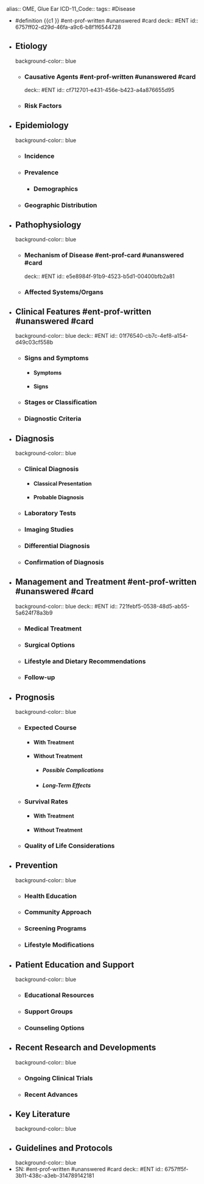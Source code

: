 alias:: OME, Glue Ear
ICD-11_Code::
tags:: #Disease

- #definition {{c1 }} #ent-prof-written #unanswered #card
  deck:: #ENT
  id:: 6757ff02-d29d-46fa-a9c6-b8f1f6544728
- ## Etiology
  background-color:: blue
	- ### Causative Agents #ent-prof-written #unanswered #card
	  deck:: #ENT
	  id:: cf712701-e431-456e-b423-a4a876655d95
	- ### Risk Factors
- ## Epidemiology
  background-color:: blue
	- ### Incidence
	- ### Prevalence
		- ### Demographics
	- ### Geographic Distribution
- ## Pathophysiology
  background-color:: blue
	- ### Mechanism of Disease #ent-prof-card #unanswered #card
	  deck:: #ENT
	  id:: e5e8984f-91b9-4523-b5d1-00400bfb2a81
	- ### Affected Systems/Organs
- ## Clinical Features #ent-prof-written #unanswered #card
  background-color:: blue
  deck:: #ENT
  id:: 01f76540-cb7c-4ef8-a154-d49c03cf558b
	- ### Signs and Symptoms
		- #### Symptoms
		- #### Signs
	- ### Stages or Classification
	- ### Diagnostic Criteria
- ## Diagnosis
  background-color:: blue
	- ### Clinical Diagnosis
		- #### Classical Presentation
		- #### Probable Diagnosis
	- ### Laboratory Tests
	- ### Imaging Studies
	- ### Differential Diagnosis
	- ### Confirmation of Diagnosis
- ## Management and Treatment #ent-prof-written #unanswered #card
  background-color:: blue
  deck:: #ENT
  id:: 721febf5-0538-48d5-ab55-5a624f78a3b9
	- ### Medical Treatment
	- ### Surgical Options
	- ### Lifestyle and Dietary Recommendations
	- ### Follow-up
- ## Prognosis
  background-color:: blue
	- ### Expected Course
		- #### With Treatment
		- #### Without Treatment
			- ##### Possible Complications
			- ##### Long-Term Effects
	- ### Survival Rates
		- #### With Treatment
		- #### Without Treatment
	- ### Quality of Life Considerations
- ## Prevention
  background-color:: blue
	- ### Health Education
	- ### Community Approach
	- ### Screening Programs
	- ### Lifestyle Modifications
- ## Patient Education and Support
  background-color:: blue
	- ### Educational Resources
	- ### Support Groups
	- ### Counseling Options
- ## Recent Research and Developments
  background-color:: blue
	- ### Ongoing Clinical Trials
	- ### Recent Advances
- ## Key Literature
  background-color:: blue
- ## Guidelines and Protocols
  background-color:: blue
- SN: #ent-prof-written #unanswered #card
  deck:: #ENT
  id:: 6757ff5f-3b11-438c-a3eb-314789142181